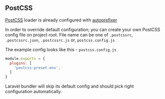 ## PostCSS

[PostCSS](https://github.com/postcss/postcss) loader is already configured
with [autoprefixer](https://github.com/postcss/autoprefixer)

In order to override default configuration; you can create your own PostCSS config file on project root. 
File name can be one of `.postcssrc`, `.postcssrc.json`, `.postcssrc.js` or, `postcss.config.js`

The example config looks like this - `postcss.config.js`

```js
module.exports = {
  plugins: [
    'postcss-preset-env',
  ]
}
```

Laravel bundler will skip its default config and should pick right configuration automatically.
